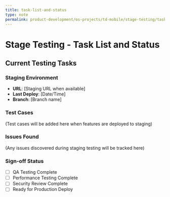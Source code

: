 ```yaml
---
title: task-list-and-status
type: note
permalink: product-development/os-projects/td-mobile/stage-testing/task-list-and-status
---
```


# Stage Testing - Task List and Status

## Current Testing Tasks

### Staging Environment
- **URL**: [Staging URL when available]
- **Last Deploy**: [Date/Time]
- **Branch**: [Branch name]

### Test Cases
(Test cases will be added here when features are deployed to staging)

### Issues Found
(Any issues discovered during staging testing will be tracked here)

### Sign-off Status
- [ ] QA Testing Complete
- [ ] Performance Testing Complete  
- [ ] Security Review Complete
- [ ] Ready for Production Deploy